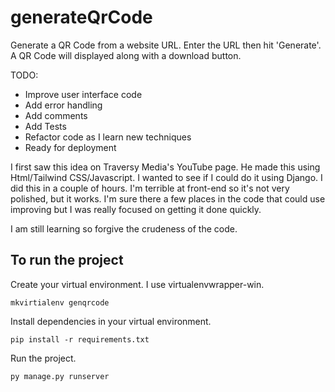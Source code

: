 # generateQrCode

Generate a QR Code from a website URL.  Enter the URL then hit 'Generate'.   A QR Code will displayed along with a download button.

TODO:

 - Improve user interface code
 - Add error handling
 - Add comments
 - Add Tests
 - Refactor code as I learn new techniques
 - Ready for deployment

I first saw this idea on Traversy Media's YouTube page.  He made this using Html/Tailwind CSS/Javascript.  I wanted to see if I could do it using Django.  I did this in a couple of hours.  I'm terrible at front-end so it's not very polished, but it works.  I'm sure there a few places in the code that could use improving but I was really focused on getting it done quickly.  

I am still learning so forgive the crudeness of the code.

## To run the project

Create your virtual environment.  I use virtualenvwrapper-win.

```
mkvirtialenv genqrcode
```

Install dependencies in your virtual environment.

```
pip install -r requirements.txt
```

Run the project.

```
py manage.py runserver
```

